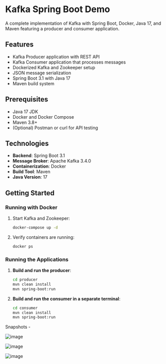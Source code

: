 
# Kafka Spring Boot Demo

A complete implementation of Kafka with Spring Boot, Docker, Java 17, and Maven featuring a producer and consumer application.

## Features

- Kafka Producer application with REST API
- Kafka Consumer application that processes messages
- Dockerized Kafka and Zookeeper setup
- JSON message serialization
- Spring Boot 3.1 with Java 17
- Maven build system

## Prerequisites

- Java 17 JDK
- Docker and Docker Compose
- Maven 3.8+
- (Optional) Postman or curl for API testing

## Technologies

- **Backend**: Spring Boot 3.1
- **Message Broker**: Apache Kafka 3.4.0
- **Containerization**: Docker
- **Build Tool**: Maven
- **Java Version**: 17

## Getting Started

### Running with Docker

1. Start Kafka and Zookeeper:
   ```bash
   docker-compose up -d
   ```

2. Verify containers are running:
   ```bash
   docker ps
   ```

### Running the Applications

1. **Build and run the producer**:
   ```bash
   cd producer
   mvn clean install
   mvn spring-boot:run
   ```

2. **Build and run the consumer in a separate terminal**:
   ```bash
   cd consumer
   mvn clean install
   mvn spring-boot:run
   ```

Snapshots - 

![image](https://github.com/user-attachments/assets/32ba26f5-7543-468e-961c-3827ef04127f)

![image](https://github.com/user-attachments/assets/ae5ae321-fe8a-46dc-9d72-5c759d78dc02)

![image](https://github.com/user-attachments/assets/adc60410-10eb-4192-9f7b-7059adb63c13)


